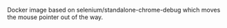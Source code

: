 
Docker image based on selenium/standalone-chrome-debug which moves the
mouse pointer out of the way.
